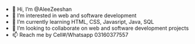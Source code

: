 - 👋 Hi, I’m @AleeZeeshan
- 👀 I’m interested in web and software development
- 🌱 I’m currently learning HTML, CSS, Javasript, Java, SQL
- 💞️ I’m looking to collaborate on web and software development projects
- 📫 Reach me by Cell#/Whatsapp 03160377557 

<!---
AleeZeeshan/AleeZeeshan is a ✨ special ✨ repository because its `README.md` (this file) appears on your GitHub profile.
You can click the Preview link to take a look at your changes.
--->
